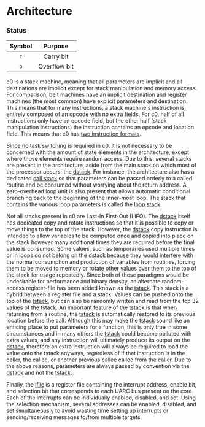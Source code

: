 # Architecture

### Status
|Symbol|Purpose|
|:---:|:---:|
|`c`|Carry bit|
|`o`|Overflow bit|

c0 is a stack machine, meaning that all parameters are implicit and all destinations are implicit except for stack manipulation and memory access. For comparison, belt machines have an implicit destination and register machines (the most common) have explicit parameters and destination. This means that for many instructions, a stack machine's instruction is entirely composed of an opcode with no extra fields. For c0, half of all instructions only have an opcode field, but the other half (stack manipulation instructions) the instruction contains an opcode and location field. This means that c0 has [two instruction formats](instruction_reference.html).

Since no task switching is required in c0, it is not necessary to be concerned with the amount of state elements in the architecture, except where those elements require random access. Due to this, several stacks are present in the architecture, aside from the main stack on which most of the processor occurs: the [dstack](architecture/dstack.html). For instance, the architecture also has a dedicated [call stack](architecture/cstack.html) so that parameters can be passed orderly to a called routine and be consumed without worrying about the return address. A zero-overhead loop unit is also present that allows automatic conditional branching back to the beginning of the inner-most loop. The stack that contains the various loop parameters is called the [loop stack](architecture/lstack.html).

Not all stacks present in c0 are Last-In First-Out (LIFO). The [dstack](architecture/dstack.html) itself has dedicated copy and rotate instructions so that it is possible to copy or move things to the top of the stack. However, the [dstack](architecture/dstack.html) copy instruction is intended to allow variables to be computed once and copied into place on the stack however many additional times they are required before the final value is consumed. Some values, such as temporaries used multiple times or in loops do not belong on the [dstack](architecture/dstack.html) because they would interfere with the normal consumption and production of variables from routines, forcing them to be moved to memory or rotate other values over them to the top of the stack for usage repeatedly. Since both of these paradigms would be undesirable for performance and binary density, an alternate random-access register-file has been added known as the [tstack](architecture/tstack.html). This stack is a hybrid between a register file and a stack. Values can be pushed onto the top of the [tstack](architecture/tstack.html), but can also be randomly written and read from the top 32 values of the [tstack](architecture/tstack.html). An important feature of the [tstack](architecture/tstack.html) is that when returning from a routine, the [tstack](architecture/tstack.html) is automatically restored to its previous location before the call. Although this may make the [tstack](architecture/tstack.html) sound like an enticing place to put parameters for a function, this is only true in some circumstances and in many others the [tstack](architecture/tstack.html) could become polluted with extra values, and any instruction will ultimately produce its output on the [dstack](architecture/dstack.html), therefore an extra instruction will always be required to load the value onto the tstack anyways, regardless of if that instruction is in the caller, the callee, or another previous callee called from the caller. Due to the above reasons, parameters are always passed by convention via the [dstack](architecture/dstack.html) and not the [tstack](architecture/tstack.html).

Finally, the [ifile](architecture/ifile.html) is a register file containing the interrupt address, enable bit, and selection bit that corresponds to each UARC bus present on the core. Each of the interrupts can be individually enabled, disabled, and set. Using the selection mechanism, several addresses can be enabled, disabled, and set simultaneously to avoid wasting time setting up interrupts or sending/receiving messages to/from multiple targets.
